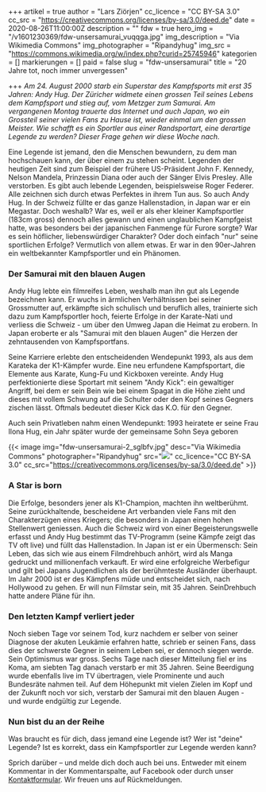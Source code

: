 +++
artikel = true
author = "Lars Ziörjen"
cc_licence = "CC BY-SA 3.0"
cc_src = "https://creativecommons.org/licenses/by-sa/3.0/deed.de"
date = 2020-08-26T11:00:00Z
description = ""
fdw = true
hero_img = "/v1601230369/fdw-unsersamurai_vuqqga.jpg"
img_description = "Via Wikimedia Commons"
img_photographer = "Ripandyhug"
img_src = "https://commons.wikimedia.org/w/index.php?curid=25745946"
kategorien = []
markierungen = []
paid = false
slug = "fdw-unsersamurai"
title = "20 Jahre tot, noch immer unvergessen"

+++
_Am 24. August 2000 starb ein Superstar des Kampfsports mit erst 35 Jahren: Andy Hug. Der Züricher widmete einen grossen Teil seines Lebens dem Kampfsport und stieg auf, vom Metzger zum Samurai. Am vergangenen Montag trauerte das Internet und auch Japan, wo ein Grossteil seiner vielen Fans zu Hause ist, wieder einmal um den grossen Meister. Wie schafft es ein Sportler aus einer Randsportart, eine derartige Legende zu werden? Dieser Frage gehen wir diese Woche nach._

Eine Legende ist jemand, den die Menschen bewundern, zu dem man hochschauen kann, der über einem zu stehen scheint. Legenden der heutigen Zeit sind zum Beispiel der frühere US-Präsident John F. Kennedy, Nelson Mandela, Prinzessin Diana oder auch der Sänger Elvis Presley. Alle verstorben. Es gibt auch lebende Legenden, beispielsweise Roger Federer. Alle zeichnen sich durch etwas Perfektes in ihrem Tun aus. So auch Andy Hug. In der Schweiz füllte er das ganze Hallenstadion, in Japan war er ein Megastar. Doch weshalb? War es, weil er als eher kleiner Kampfsportler (183cm gross) dennoch alles gewann und einen unglaublichen Kampfgeist hatte, was besonders bei der japanischen Fanmenge für Furore sorgte? War es sein höflicher, liebenswürdiger Charakter? Oder doch einfach "nur" seine sportlichen Erfolge? Vermutlich von allem etwas. Er war in den 90er-Jahren ein weltbekannter Kampfsportler und ein Phänomen.

### Der Samurai mit den blauen Augen

Andy Hug lebte ein filmreifes Leben, weshalb man ihn gut als Legende bezeichnen kann. Er wuchs in ärmlichen Verhältnissen bei seiner Grossmutter auf, erkämpfte sich schulisch und beruflich alles, trainierte sich dazu zum Kampfsportler hoch, feierte Erfolge in der Karate-Nati und verliess die Schweiz - um über den Umweg Japan die Heimat zu erobern. In Japan eroberte er als "Samurai mit den blauen Augen" die Herzen der zehntausenden von Kampfsportfans.

Seine Karriere erlebte den entscheidenden Wendepunkt 1993, als aus dem Karateka der K1-Kämpfer wurde. Eine neu erfundene Kampfsportart, die Elemente aus Karate, Kung-Fu und Kickboxen vereinte. Andy Hug perfektionierte diese Sportart mit seinem "Andy Kick": ein gewaltiger Angriff, bei dem er sein Bein wie bei einem Spagat in die Höhe zieht und dieses mit vollem Schwung auf die Schulter oder den Kopf seines Gegners zischen lässt. Oftmals bedeutet dieser Kick das K.O. für den Gegner.

Auch sein Privatleben nahm einen Wendepunkt: 1993 heiratete er seine Frau Ilona Hug, ein Jahr später wurde der gemeinsame Sohn Seya geboren

{{< image img="fdw-unsersamurai-2_sglbfv.jpg" desc="Via Wikimedia Commons" photographer="Ripandyhug" src="![](https://commons.wikimedia.org/wiki/File:Andy_hug.jpg)" cc_licence="CC BY-SA 3.0" cc_src="https://creativecommons.org/licenses/by-sa/3.0/deed.de" >}}

### A Star is born

Die Erfolge, besonders jener als K1-Champion, machten ihn weltberühmt. Seine zurückhaltende, bescheidene Art verbanden viele Fans mit den Charakterzügen eines Kriegers; die besonders in Japan einen hohen Stellenwert geniessen. Auch die Schweiz wird von einer Begeisterungswelle erfasst und Andy Hug bestimmt das TV-Programm (seine Kämpfe zeigt das TV oft live) und füllt das Hallenstadion. In Japan ist er ein Übermensch: Sein Leben, das sich wie aus einem Filmdrehbuch anhört, wird als Manga gedruckt und millionenfach verkauft. Er wird eine erfolgreiche Werbefigur und gilt bei Japans Jugendlichen als der berühmteste Ausländer überhaupt. Im Jahr 2000 ist er des Kämpfens müde und entscheidet sich, nach Hollywood zu gehen. Er will nun Filmstar sein, mit 35 Jahren. SeinDrehbuch hatte andere Pläne für ihn.

### Den letzten Kampf verliert jeder

Noch sieben Tage vor seinem Tod, kurz nachdem er selber von seiner Diagnose der akuten Leukämie erfahren hatte, schrieb er seinen Fans, dass dies der schwerste Gegner in seinem Leben sei, er dennoch siegen werde. Sein Optimismus war gross. Sechs Tage nach dieser Mitteilung fiel er ins Koma, am siebten Tag danach verstarb er mit 35 Jahren. Seine Beerdigung wurde ebenfalls live im TV übertragen, viele Prominente und auch Bundesräte nahmen teil. Auf dem Höhepunkt mit vielen Zielen im Kopf und der Zukunft noch vor sich, verstarb der Samurai mit den blauen Augen - und wurde endgültig zur Legende.

### Nun bist du an der Reihe

Was braucht es für dich, dass jemand eine Legende ist? Wer ist "deine" Legende? Ist es korrekt, dass ein Kampfsportler zur Legende werden kann?

Sprich darüber – und melde dich doch auch bei uns. Entweder mit einem Kommentar in der Kommentarspalte, auf Facebook oder durch unser [Kontaktformular](https://chinderzytig-v1.netlify.app/kontakt/). Wir freuen uns auf Rückmeldungen.
